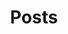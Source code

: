 ---
title: Posts
summary: Tell visitors about your posts by customizing this text.
description: Explore some of my recent posts.
draft: true
---